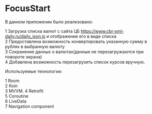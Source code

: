 # FocusStart
В данном приложении было реализовано:

1 Загрузка списка валют с сайта ЦБ https://www.cbr-xml-daily.ru/daily_json.js и отображение его в виде списка  
2 Предоставлена возможность конвертировать указанную сумму в рублях в выбранную валюту  
3 Сохранение данных о валютах(данные не перезагружаются при повороте экрана)  
4 Добавлена возможность перезагрузить список курсов вручную. 
  
  
Используемые технологии:  

1 Room  
2 Koin  
3 MVVM. 
4 Retrofit  
5 Coroutine  
6 LiveData  
7 Navigation component
